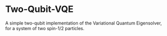 # Two-Qubit-VQE
A simple two-qubit implementation of the Variational Quantum Eigensolver, for a system of two spin-1/2 particles.
